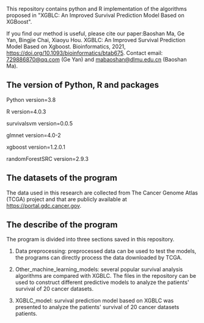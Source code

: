 This repository contains python and R implementation of the algorithms proposed in "XGBLC: An Improved Survival Prediction Model Based on XGBoost".

If you find our method is useful, please cite our paper:Baoshan Ma, Ge Yan, Bingjie Chai, Xiaoyu Hou. XGBLC: An Improved Survival Prediction Model Based on Xgboost. Bioinformatics, 2021, https://doi.org/10.1093/bioinformatics/btab675.  Contact email: 729886870@qq.com (Ge Yan) and mabaoshan@dlmu.edu.cn (Baoshan Ma).


## The version of Python, R and packages

Python version=3.8

R version=4.0.3

survivalsvm version=0.0.5

glmnet version=4.0-2

xgboost version=1.2.0.1

randomForestSRC version=2.9.3


## The datasets of the program

The data used in this research are collected from The Cancer Genome Atlas (TCGA) project and that are publicly available at https://portal.gdc.cancer.gov.

## The describe of the program

The program is divided into three sections saved in this repository.

1) Data preprocessing: preprocessed data can be used to test the models, the programs can directly process the data downloaded by TCGA.

2) Other_machine_learning_models: several popular survival analysis algorithms are compared with XGBLC. The files in the repository can be used to construct different predictive models to analyze the patients' survival of 20 cancer datasets.

3) XGBLC_model: survival prediction model based on XGBLC was presented to analyze the patients' survival of 20 cancer datasets patients.
